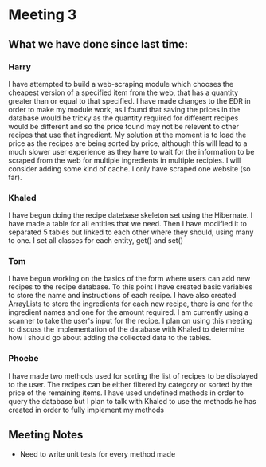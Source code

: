 # Meeting 3

## What we have done since last time:

### Harry

I have attempted to build a web-scraping module which chooses the cheapest version of a specified item from the web, that has a quantity greater than or equal to that specified.
I have made changes to the EDR in order to make my module work, as I found that saving the prices in the database would be tricky as the quantity required for different recipes would be different and so the price found may not be relevent to other recipes that use that ingredient. My solution at the moment is to load the price as the recipes are being sorted by price, although this will lead to a much slower user experience as they have to wait for the information to be scraped from the web for multiple ingredients in multiple recipies. I will consider adding some kind of cache. I only have scraped one website (so far).

### Khaled 

I have begun doing the recipe datebase skeleton set using the Hibernate. I have made a table for all entities that we need. Then I have modified it to separated 5 tables but linked to each other where they should, using many to one. I set all classes for each entity, get() and set()

### Tom

I have begun working on the basics of the form where users can add new recipes to the recipe database. To this point I have created basic variables to store the name and instructions of each recipe. I have also created ArrayLists to store the ingredients for each new recipe, there is one for the ingredient names and one for the amount required. I am currently using a scanner to take the user's input for the recipe. I plan on using this meeting to discuss the implementation of the database with Khaled to determine how I should go about adding the collected data to the tables. 


### Phoebe

I have made two methods used for sorting the list of recipes to be displayed to the user. The recipes can be either filtered by category or sorted by the price of the remaining items. I have used undefined methods in order to query the database but I plan to talk with Khaled to use the methods he has created in order to fully implement my methods

## Meeting Notes

- Need to write unit tests for every method made


